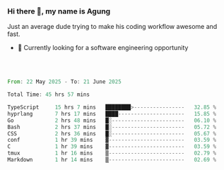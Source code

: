 ### Hi there 👋, my name is Agung
Just an average dude trying to make his coding workflow awesome and fast.

<!--
**agungfir98/agungfir98** is a ✨ _special_ ✨ repository because its `README.md` (this file) appears on your GitHub profile.
-->

- 🔭 Currently looking for a software engineering opportunity
<br/>
<br/>
<!--START_SECTION:waka-->

```rust
From: 22 May 2025 - To: 21 June 2025

Total Time: 45 hrs 57 mins

TypeScript     15 hrs 7 mins   ████████>----------------   32.85 %
hyprlang       7 hrs 17 mins   ████---------------------   15.85 %
Go             2 hrs 48 mins   █░-----------------------   06.10 %
Bash           2 hrs 37 mins   █░-----------------------   05.72 %
CSS            2 hrs 36 mins   █░-----------------------   05.67 %
conf           1 hr 39 mins    ▓------------------------   03.59 %
C              1 hr 39 mins    ▓------------------------   03.59 %
tmux           1 hr 16 mins    ▒------------------------   02.79 %
Markdown       1 hr 14 mins    ▒------------------------   02.69 %
```

<!--END_SECTION:waka-->
